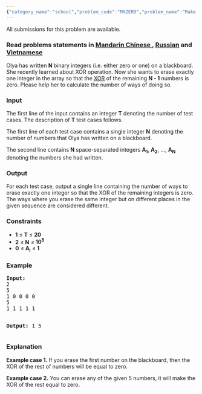 ```yaml
---
{"category_name":"school","problem_code":"MXZERO","problem_name":"Make XOR zero","languages_supported":{"0":"ADA","1":"ASM","2":"BASH","3":"BF","4":"C","5":"C99 strict","6":"CAML","7":"CLOJ","8":"CLPS","9":"CPP 4.3.2","10":"CPP 4.9.2","11":"CPP14","12":"CS2","13":"D","14":"ERL","15":"FORT","16":"FS","17":"GO","18":"HASK","19":"ICK","20":"ICON","21":"JAVA","22":"JS","23":"LISP clisp","24":"LISP sbcl","25":"LUA","26":"NEM","27":"NICE","28":"NODEJS","29":"PAS fpc","30":"PAS gpc","31":"PERL","32":"PERL6","33":"PHP","34":"PIKE","35":"PRLG","36":"PYPY","37":"PYTH","38":"PYTH 3.4","39":"RUBY","40":"SCALA","41":"SCM chicken","42":"SCM guile","43":"SCM qobi","44":"ST","45":"TCL","46":"TEXT","47":"WSPC"},"max_timelimit":1,"source_sizelimit":50000,"problem_author":"xcwgf666","problem_tester":null,"date_added":"13-05-2015","tags":{"0":"ad","1":"counting","2":"snck151b","3":"xcwgf666"},"editorial_url":"http://discuss.codechef.com/problems/MXZERO","time":{"view_start_date":1432954800,"submit_start_date":1432954800,"visible_start_date":1432954800,"end_date":1735669800},"layout":"problem"}
---
```

<span class="solution-visible-txt">All submissions for this problem are available.</span><h3> Read problems statements in <a target="_blank" href="http://www.codechef.com/download/translated/SNCK151B/mandarin/MXZERO.pdf">Mandarin Chinese </a> , <a target="_blank" href="http://www.codechef.com/download/translated/SNCK151B/russian/MXZERO.pdf">Russian</a> and <a target="_blank" href="http://www.codechef.com/download/translated/SNCK151B/vietnamese/MXZERO.pdf">Vietnamese</a></h3>


<p>Olya has written <b>N</b> binary integers (i.e. either zero or one) on a blackboard. She recently learned about XOR operation. Now she wants to erase exactly one integer in the array so that the <a href="http://en.wikipedia.org/wiki/Exclusive_or">XOR</a> of the remaining <b>N - 1</b> numbers is zero. Please help her to calculate the number of ways of doing so.</p>

<h3>Input</h3>
<p>The first line of the input contains an integer <b>T</b> denoting the number of test cases. The description of <b>T</b> test cases follows.</p>
<p>The first line of each test case contains a single integer <b>N</b> denoting the number of numbers that Olya has written on a blackboard.</p> 
<p>The second line contains <b>N</b> space-separated integers <b>A<sub>1</sub></b>, <b>A<sub>2</sub></b>, ..., <b>A<sub>N</sub></b> denoting the numbers she had written. </p>

<h3>Output</h3>
For each test case, output a single line containing the number of ways to erase exactly one integer so that the XOR of the remaining integers is zero. The ways where you erase the same integer but on different places in the given sequence are considered different.

<h3>Constraints</h3>
<ul>
<li><b>1</b> ≤ <b>T</b> ≤ <b>20</b></li>
<li><b>2</b> ≤ <b>N</b> ≤ <b>10<sup>5</sup></b></li>
<li><b>0</b> ≤ <b>A<sub>i</sub></b> ≤ <b>1</b></li>
</ul>

<h3>Example</h3>
<pre><b>Input:</b>
2
5
1 0 0 0 0
5
1 1 1 1 1

<b>Output:</b>
1
5
</pre>

<h3>Explanation</h3>
<p><b>Example case 1.</b> If you erase the first number on the blackboard, then the XOR of the rest of numbers will be equal to zero.</p>
<p><b>Example case 2.</b> You can erase any of the given 5 numbers, it will make the XOR of the rest equal to zero.</p>